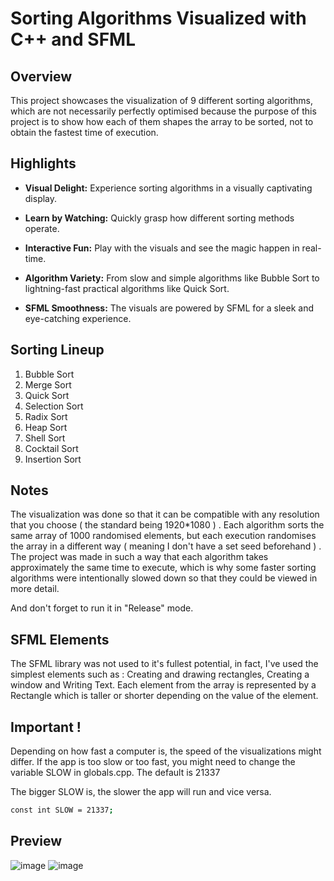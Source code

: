 # Sorting Algorithms Visualized with C++ and SFML

## Overview
This project showcases the visualization of 9 different sorting algorithms, which are not necessarily perfectly optimised because the purpose of this project is to show how each of them shapes the array to be sorted, not to obtain the fastest time of execution.

## Highlights

- **Visual Delight:** Experience sorting algorithms in a visually captivating display.

- **Learn by Watching:** Quickly grasp how different sorting methods operate.

- **Interactive Fun:** Play with the visuals and see the magic happen in real-time.

- **Algorithm Variety:** From slow and simple algorithms like Bubble Sort to lightning-fast practical algorithms like Quick Sort.

- **SFML Smoothness:** The visuals are powered by SFML for a sleek and eye-catching experience.

## Sorting Lineup

1. Bubble Sort
2. Merge Sort
3. Quick Sort
4. Selection Sort
5. Radix Sort
6. Heap Sort
7. Shell Sort
8. Cocktail Sort
9. Insertion Sort

## Notes
The visualization was done so that it can be compatible with any resolution that you choose ( the standard being 1920*1080 ) . Each algorithm sorts the same array of 1000 randomised elements, but each execution randomises the array in a different way ( meaning I don't have a set seed beforehand ) . 
The project was made in such a way that each algorithm takes approximately the same time to execute, which is why some faster sorting algorithms were intentionally slowed down so that they could be viewed in more detail.

And don't forget to run it in "Release" mode.

## SFML Elements
The SFML library was not used to it's fullest potential, in fact, I've used the simplest elements such as : Creating and drawing rectangles, Creating a window and Writing Text.
Each element from the array is represented by a Rectangle which is taller or shorter depending on the value of the element.

## Important ! 
Depending on how fast a computer is, the speed of the visualizations might differ. If the app is too slow or too fast, you might need to change the variable SLOW in globals.cpp. The default is 21337

The bigger SLOW is, the slower the app will run and vice versa.

```bash
const int SLOW = 21337;
```

## Preview

![image](https://github.com/MilanMj11/Sorting-Algorithms-Visualized/assets/87907265/8fec8f25-9057-44f3-a37e-ff3b0b6cbfae)
![image](https://github.com/MilanMj11/Sorting-Algorithms-Visualized/assets/87907265/807d41fb-d3b7-4058-8a94-0df1ed38aed6)


